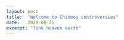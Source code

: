 ```yaml
---
layout: post
title:  "Welcome to Chinmoy controversies"
date:   2020-06-25
excerpt: "link heaven earth"
---
```

